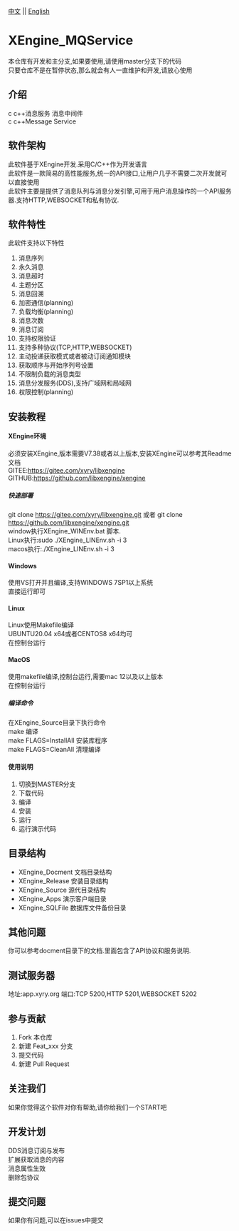 [中文](README.md) ||  [English](README.en.md)  
# XEngine_MQService
本仓库有开发和主分支,如果要使用,请使用master分支下的代码  
只要仓库不是在暂停状态,那么就会有人一直维护和开发,请放心使用

## 介绍
c c++消息服务 消息中间件  
c c++Message Service  

## 软件架构
此软件基于XEngine开发.采用C/C++作为开发语言  
此软件是一款简易的高性能服务,统一的API接口,让用户几乎不需要二次开发就可以直接使用  
此软件主要是提供了消息队列与消息分发引擎,可用于用户消息操作的一个API服务器.支持HTTP,WEBSOCKET和私有协议.  
## 软件特性
此软件支持以下特性  
1. 消息序列  
2. 永久消息  
3. 消息超时  
4. 主题分区  
5. 消息回溯
6. 加密通信(planning)  
7. 负载均衡(planning)  
8. 消息次数  
9. 消息订阅  
10. 支持权限验证  
11. 支持多种协议(TCP,HTTP,WEBSOCKET)  
12. 主动投递获取模式或者被动订阅通知模块  
13. 获取顺序与开始序列号设置  
14. 不限制负载的消息类型  
15. 消息分发服务(DDS),支持广域网和局域网
16. 权限控制(planning)

## 安装教程

#### XEngine环境
必须安装XEngine,版本需要V7.38或者以上版本,安装XEngine可以参考其Readme文档  
GITEE:https://gitee.com/xyry/libxengine  
GITHUB:https://github.com/libxengine/xengine

##### 快速部署
git clone https://gitee.com/xyry/libxengine.git 或者 git clone https://github.com/libxengine/xengine.git  
window执行XEngine_WINEnv.bat 脚本.  
Linux执行:sudo ./XEngine_LINEnv.sh -i 3  
macos执行:./XEngine_LINEnv.sh -i 3  

#### Windows
使用VS打开并且编译,支持WINDOWS 7SP1以上系统  
直接运行即可

#### Linux
Linux使用Makefile编译  
UBUNTU20.04 x64或者CENTOS8 x64均可  
在控制台运行

#### MacOS
使用makefile编译,控制台运行,需要mac 12以及以上版本  
在控制台运行

##### 编译命令
在XEngine_Source目录下执行命令  
make 编译  
make FLAGS=InstallAll 安装库程序  
make FLAGS=CleanAll 清理编译  

#### 使用说明

1.  切换到MASTER分支
2.  下载代码
3.  编译
4.  安装
5.  运行
6.  运行演示代码

## 目录结构
- XEngine_Docment  文档目录结构  
- XEngine_Release  安装目录结构  
- XEngine_Source   源代目录结构  
- XEngine_Apps     演示客户端目录  
- XEngine_SQLFile  数据库文件备份目录  

## 其他问题  
你可以参考docment目录下的文档.里面包含了API协议和服务说明.

## 测试服务器
地址:app.xyry.org 端口:TCP 5200,HTTP 5201,WEBSOCKET 5202  

## 参与贡献

1.  Fork 本仓库
2.  新建 Feat_xxx 分支
3.  提交代码
4.  新建 Pull Request  

## 关注我们
如果你觉得这个软件对你有帮助,请你给我们一个START吧

## 开发计划
DDS消息订阅与发布  
扩展获取消息的内容  
消息属性生效  
删除包协议  

## 提交问题

如果你有问题,可以在issues中提交